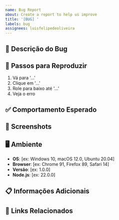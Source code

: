 ```yaml
---
name: Bug Report
about: Create a report to help us improve
title: '[BUG] '
labels: bug
assignees: luisfelipedeoliveira
---
```


## 🐛 Descrição do Bug

<!-- Uma descrição clara e concisa do que é o bug -->

## 🔄 Passos para Reproduzir

<!-- Passos para reproduzir o comportamento -->

1. Vá para '...'
2. Clique em '...'
3. Role para baixo até '...'
4. Veja o erro

## ✅ Comportamento Esperado

<!-- Uma descrição clara e concisa do que você esperava que acontecesse -->

## 📸 Screenshots

<!-- Se aplicável, adicione screenshots para ajudar a explicar seu problema -->

## 🖥️ Ambiente

<!-- Complete as informações do seu ambiente -->

- **OS**: [ex: Windows 10, macOS 12.0, Ubuntu 20.04]
- **Browser**: [ex: Chrome 91, Firefox 89, Safari 14]
- **Versão**: [ex: 1.0.0]
- **Node.js**: [ex: 22.0.0]

## 📋 Informações Adicionais

<!-- Adicione qualquer outro contexto sobre o problema aqui -->

## 🔗 Links Relacionados

<!-- Links para issues, PRs ou documentação relacionada -->
